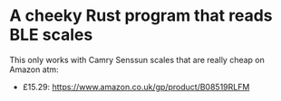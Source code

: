 # A cheeky Rust program that reads BLE scales

This only works with Camry Senssun scales that are really cheap on Amazon atm:
- £15.29: https://www.amazon.co.uk/gp/product/B08519RLFM


